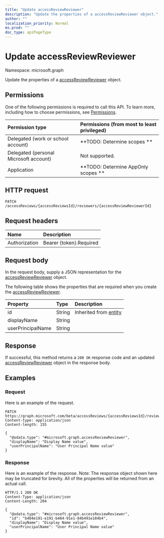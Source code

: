 ```yaml
---
title: "Update accessReviewReviewer"
description: "Update the properties of a accessReviewReviewer object."
author: ""
localization_priority: Normal
ms.prod: ""
doc_type: apiPageType
---
```


# Update accessReviewReviewer

Namespace: microsoft.graph

Update the properties of a [accessReviewReviewer](../resources/accessreviewreviewer.md) object.

## Permissions
One of the following permissions is required to call this API. To learn more, including how to choose permissions, see [Permissions](/concepts/permissions-reference.md).

|Permission type|Permissions (from most to least privileged)|
|:---|:---|
|Delegated (work or school account)|**TODO: Determine scopes **|
|Delegated (personal Microsoft account)|Not supported.|
|Application|**TODO: Determine AppOnly scopes **|

## HTTP request
<!-- {
  "blockType": "ignored"
}
-->
``` http
PATCH /accessReviews/{accessReviewsId}/reviewers/{accessReviewReviewerId}
```

## Request headers
|Name|Description|
|:---|:---|
|Authorization|Bearer {token}.Required|

## Request body
In the request body, supply a JSON representation for the [accessReviewReviewer](../resources/accessreviewreviewer.md) object.

The following table shows the properties that are required when you create the [accessReviewReviewer](../resources/accessreviewreviewer.md).

|Property|Type|Description|
|:---|:---|:---|
|id|String| Inherited from [entity](../resources/entity.md)|
|displayName|String||
|userPrincipalName|String||



## Response
If successful, this method returns a `200 OK` response code and an updated [accessReviewReviewer](../resources/accessreviewreviewer.md) object in the response body.

## Examples

### Request
Here is an example of the request.
<!-- {
  "blockType": "request",
  "name": "update_accessreviewreviewer"
}
-->
``` http
PATCH https://graph.microsoft.com/beta/accessReviews/{accessReviewsId}/reviewers/{accessReviewReviewerId}
Content-type: application/json
Content-length: 155

{
  "@odata.type": "#microsoft.graph.accessReviewReviewer",
  "displayName": "Display Name value",
  "userPrincipalName": "User Principal Name value"
}
```

### Response
Here is an example of the response. Note: The response object shown here may be truncated for brevity. All of the properties will be returned from an actual call.
<!-- {
  "blockType": "response",
  "truncated": true
}
-->
``` http
HTTP/1.1 200 OK
Content-Type: application/json
Content-Length: 204

{
  "@odata.type": "#microsoft.graph.accessReviewReviewer",
  "id": "b484e191-e191-b484-91e1-84b491e184b4",
  "displayName": "Display Name value",
  "userPrincipalName": "User Principal Name value"
}
```

